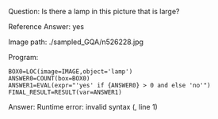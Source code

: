 Question: Is there a lamp in this picture that is large?

Reference Answer: yes

Image path: ./sampled_GQA/n526228.jpg

Program:

```
BOX0=LOC(image=IMAGE,object='lamp')
ANSWER0=COUNT(box=BOX0)
ANSWER1=EVAL(expr="'yes' if {ANSWER0} > 0 and else 'no'")
FINAL_RESULT=RESULT(var=ANSWER1)
```
Answer: Runtime error: invalid syntax (<string>, line 1)

